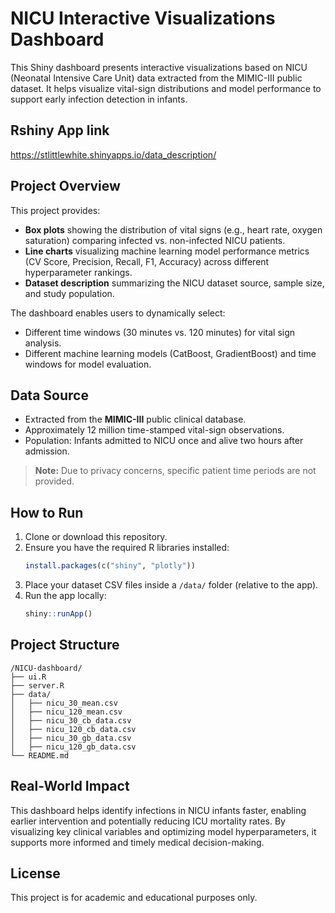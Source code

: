 # NICU Interactive Visualizations Dashboard

This Shiny dashboard presents interactive visualizations based on NICU (Neonatal Intensive Care Unit) data extracted from the MIMIC-III public dataset. It helps visualize vital-sign distributions and model performance to support early infection detection in infants.

## Rshiny App link

https://stlittlewhite.shinyapps.io/data_description/

## Project Overview

This project provides:
- **Box plots** showing the distribution of vital signs (e.g., heart rate, oxygen saturation) comparing infected vs. non-infected NICU patients.
- **Line charts** visualizing machine learning model performance metrics (CV Score, Precision, Recall, F1, Accuracy) across different hyperparameter rankings.
- **Dataset description** summarizing the NICU dataset source, sample size, and study population.

The dashboard enables users to dynamically select:
- Different time windows (30 minutes vs. 120 minutes) for vital sign analysis.
- Different machine learning models (CatBoost, GradientBoost) and time windows for model evaluation.

## Data Source

- Extracted from the **MIMIC-III** public clinical database.
- Approximately 12 million time-stamped vital-sign observations.
- Population: Infants admitted to NICU once and alive two hours after admission.

> **Note:** Due to privacy concerns, specific patient time periods are not provided.

## How to Run

1. Clone or download this repository.
2. Ensure you have the required R libraries installed:
   ```r
   install.packages(c("shiny", "plotly"))
   ```
3. Place your dataset CSV files inside a `/data/` folder (relative to the app).
4. Run the app locally:
   ```r
   shiny::runApp()
   ```

## Project Structure

```
/NICU-dashboard/
├── ui.R
├── server.R
├── data/
│   ├── nicu_30_mean.csv
│   ├── nicu_120_mean.csv
│   ├── nicu_30_cb_data.csv
│   ├── nicu_120_cb_data.csv
│   ├── nicu_30_gb_data.csv
│   ├── nicu_120_gb_data.csv
└── README.md
```

## Real-World Impact

This dashboard helps identify infections in NICU infants faster, enabling earlier intervention and potentially reducing ICU mortality rates.
By visualizing key clinical variables and optimizing model hyperparameters, it supports more informed and timely medical decision-making.

## License

This project is for academic and educational purposes only.

